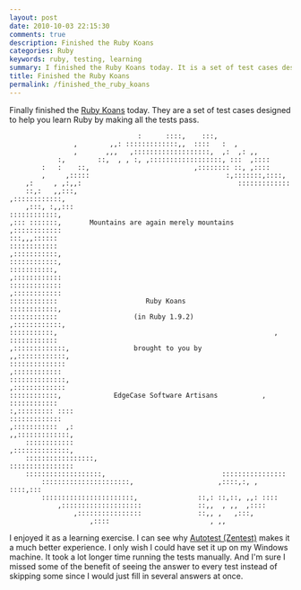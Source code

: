 ```yaml
---
layout: post
date: 2010-10-03 22:15:30
comments: true
description: Finished the Ruby Koans
categories: Ruby
keywords: ruby, testing, learning
summary: I finished the Ruby Koans today. It is a set of test cases designed to help you learn Ruby by making all the tests pass.
title: Finished the Ruby Koans
permalink: /finished_the_ruby_koans
---
```


Finally finished the [Ruby Koans](http://github.com/edgecase/ruby_koans) today. They are a set of test cases designed to help you learn Ruby by making all the tests pass.

                                    :      ::::,    :::,
                    ,        ,,: :::::::::::::,,  ::::   :  ,
                    ,       ,,,   ,:::::::::::::::::::,  ,:  ,: ,,
                :,        ::,  , , :, ,::::::::::::::::::, :::  ,::::
            :   :    ::,                          ,:::::::: ::, ,::::
            ,     ,:::::                                  :,:::::::,::::,
        ,:     , ,:,,:                                       :::::::::::::
        ::,:   ,,:::,                                           ,::::::::::::,
        ,:::, :,,:::                                               ::::::::::::,
    ,::: :::::::,       Mountains are again merely mountains     ,::::::::::::
    :::,,,::::::                                                   ::::::::::::
    ,:::::::::::,                                                    ::::::::::::,
    :::::::::::,                                                     ,::::::::::::
    :::::::::::::                                                     ,::::::::::::
    ::::::::::::                      Ruby Koans                       ::::::::::::,
    ::::::::::::                   (in Ruby 1.9.2)                    ,::::::::::::,
    :::::::::::,                                                      , ::::::::::::
    ,:::::::::::::,                brought to you by                 ,,::::::::::::,
    ::::::::::::::                                                    ,::::::::::::
    ::::::::::::::,                                                 ,:::::::::::::
    ::::::::::::,             EdgeCase Software Artisans           , ::::::::::::
    :,::::::::: ::::                                               :::::::::::::
    ,:::::::::::  ,:                                          ,,:::::::::::::,
        ::::::::::::                                           ,::::::::::::::,
        :::::::::::::::::,                                  ::::::::::::::::
        :::::::::::::::::::,                             ::::::::::::::::
            ::::::::::::::::::::::,                     ,::::,:, , ::::,:::
            :::::::::::::::::::::::,               ::,: ::,::, ,,: ::::
                ,::::::::::::::::::::              ::,,  , ,,  ,::::
                    ,::::::::::::::::              ::,, ,   ,:::,
                        ,::::                         , ,,

I enjoyed it as a learning exercise. I can see why [Autotest (Zentest)](http://rubyforge.org/projects/zentest) makes it a much better experience. I only wish I could have set it up on my Windows machine. It took a lot longer time running the tests manually. And I'm sure I missed some of the benefit of seeing the answer to every test instead of skipping some since I would just fill in several answers at once.
